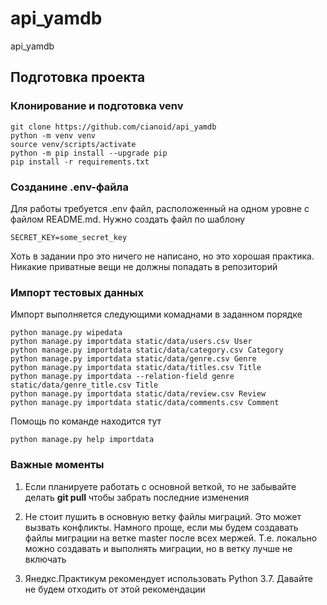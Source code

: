# api_yamdb
api_yamdb

## Подготовка проекта

### Клонирование и подготовка venv
```
git clone https://github.com/cianoid/api_yamdb
python -m venv venv
source venv/scripts/activate
python -m pip install --upgrade pip
pip install -r requirements.txt
```

### Созданине .env-файла
Для работы требуется .env файл, расположенный на одном уровне 
с файлом README.md.
Нужно создать файл по шаблону

```
SECRET_KEY=some_secret_key
```

Хоть в задании про это ничего не написано, но это хорошая практика. 
Никакие приватные вещи не должны попадать в репозиторий

### Импорт тестовых данных

Импорт выполняется следующими комаднами в заданном порядке
```
python manage.py wipedata
python manage.py importdata static/data/users.csv User
python manage.py importdata static/data/category.csv Category
python manage.py importdata static/data/genre.csv Genre
python manage.py importdata static/data/titles.csv Title
python manage.py importdata --relation-field genre static/data/genre_title.csv Title
python manage.py importdata static/data/review.csv Review
python manage.py importdata static/data/comments.csv Comment
```

Помощь по команде находится тут
```
python manage.py help importdata
```

### Важные моменты

1. Если планируете работать с основной веткой, то не забывайте делать 
**git pull** чтобы забрать последние изменения

2. Не стоит пушить в основную ветку файлы миграций. Это может вызвать 
конфликты. Намного проще, если мы будем создавать файлы миграции 
на ветке master после всех мержей. Т.е. локально можно создавать и 
выполнять миграции, но в ветку лучше не включать

3. Янедкс.Практикум рекомендует использовать Python 3.7. Давайте не 
будем отходить от этой рекомендации
